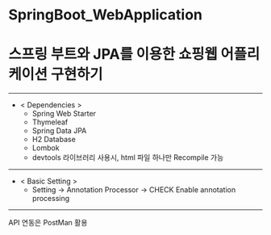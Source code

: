 # SpringBoot_WebApplication

# 스프링 부트와 JPA를 이용한 쇼핑웹 어플리케이션 구현하기

----
+ < Dependencies >      
  + Spring Web Starter
  + Thymeleaf
  + Spring Data JPA
  + H2 Database
  + Lombok
  + devtools 라이브러리 사용시, html 파일 하나만 Recompile 가능
    
----
 + < Basic Setting >
    + Setting -> Annotation Processor -> CHECK Enable annotation processing
-------

API 연동은 PostMan 활용 
    

